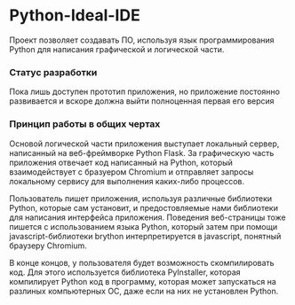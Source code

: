 # Python-Ideal-IDE
Проект позволяет создавать ПО, используя язык программирования Python для написания графической и логической части.
### Статус разработки
Пока лишь доступен прототип приложения, но приложение постоянно развивается и вскоре должна выйти полноценная первая его версия
### Принцип работы в общих чертах
Основой логической части приложения выступает локальный сервер, написанный на веб-фреймворке Python Flask. За графическую часть приложения отвечает код написанный на Python, который взаимодействует с бразуером Chromium и отправляет запросы локальному сервису для выполнения каких-либо процессов.

Пользователь пишет приложения, используя различные библиотеки Python, которые сам установит, и предостовляемые нами библиотеки для написания интерфейса приложения. Поведения веб-страницы тоже пишется с использованием языка Python, который затем при помощи javascript-библиотеки brython интерпретируется в javascript, понятный браузеру Chromium. 

В конце концов, у пользователя будет возможность скомпилировать код. Для этого используется библиотека PyInstaller, которая компилирует Python код в программу, которая может запускаться на разлиных компьютерных ОС, даже если на них не установлен Python. 

